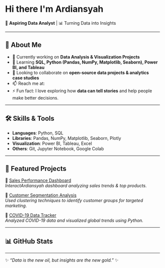 # Hi there  I'm Ardiansyah  

🎯 **Aspiring Data Analyst** | 📊 Turning Data into Insights  

---

## 🌟 About Me  
- 🔭 Currently working on **Data Analysis & Visualization Projects**  
- 🌱 Learning **SQL, Python (Pandas, NumPy, Matplotlib, Seaborn), Power BI, and Tableau**  
- 👯 Looking to collaborate on **open-source data projects & analytics case studies**  
- 📫 Reach me at:  
- ⚡ Fun fact: I love exploring how **data can tell stories** and help people make better decisions.  

---

## 🛠️ Skills & Tools  
- **Languages**: Python, SQL  
- **Libraries**: Pandas, NumPy, Matplotlib, Seaborn, Plotly  
- **Visualization**: Power BI, Tableau, Excel  
- **Others**: Git, Jupyter Notebook, Google Colab  

---

## 📂 Featured Projects  
🔹 [Sales Performance Dashboard](https://github.com/yourusername/sales-dashboard)  
*InteractArdiansyah dashboard analyzing sales trends & top products.*  

🔹 [Customer Segmentation Analysis](https://github.com/yourusername/customer-segmentation)  
*Used clustering techniques to identify customer groups for targeted marketing.*  

🔹 [COVID-19 Data Tracker](https://github.com/yourusername/covid19-tracker)  
*Analyzed COVID-19 data and visualized global trends using Python.*  

---

## 📊 GitHub Stats  
  

---

✨ *“Data is the new oil, but insights are the new gold.”* ✨
